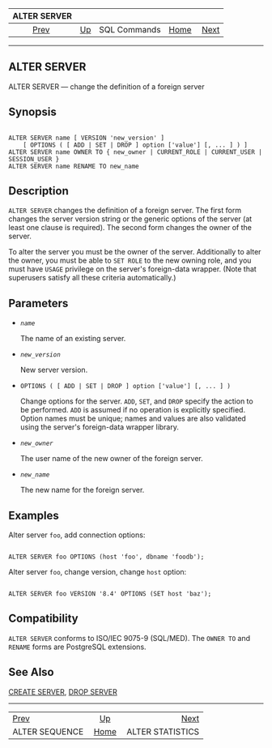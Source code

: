 

|                   ALTER SERVER                   |                                        |              |                                                       |                                                      |
| :----------------------------------------------: | :------------------------------------- | :----------: | ----------------------------------------------------: | ---------------------------------------------------: |
| [Prev](sql-altersequence.html "ALTER SEQUENCE")  | [Up](sql-commands.html "SQL Commands") | SQL Commands | [Home](index.html "PostgreSQL 17devel Documentation") |  [Next](sql-alterstatistics.html "ALTER STATISTICS") |

***

## ALTER SERVER

ALTER SERVER — change the definition of a foreign server

## Synopsis

```

ALTER SERVER name [ VERSION 'new_version' ]
    [ OPTIONS ( [ ADD | SET | DROP ] option ['value'] [, ... ] ) ]
ALTER SERVER name OWNER TO { new_owner | CURRENT_ROLE | CURRENT_USER | SESSION_USER }
ALTER SERVER name RENAME TO new_name
```

## Description

`ALTER SERVER` changes the definition of a foreign server. The first form changes the server version string or the generic options of the server (at least one clause is required). The second form changes the owner of the server.

To alter the server you must be the owner of the server. Additionally to alter the owner, you must be able to `SET ROLE` to the new owning role, and you must have `USAGE` privilege on the server's foreign-data wrapper. (Note that superusers satisfy all these criteria automatically.)

## Parameters

* *`name`*

    The name of an existing server.

* *`new_version`*

    New server version.

* `OPTIONS ( [ ADD | SET | DROP ] option ['value'] [, ... ] )`

    Change options for the server. `ADD`, `SET`, and `DROP` specify the action to be performed. `ADD` is assumed if no operation is explicitly specified. Option names must be unique; names and values are also validated using the server's foreign-data wrapper library.

* *`new_owner`*

    The user name of the new owner of the foreign server.

* *`new_name`*

    The new name for the foreign server.

## Examples

Alter server `foo`, add connection options:

```

ALTER SERVER foo OPTIONS (host 'foo', dbname 'foodb');
```

Alter server `foo`, change version, change `host` option:

```

ALTER SERVER foo VERSION '8.4' OPTIONS (SET host 'baz');
```

## Compatibility

`ALTER SERVER` conforms to ISO/IEC 9075-9 (SQL/MED). The `OWNER TO` and `RENAME` forms are PostgreSQL extensions.

## See Also

[CREATE SERVER](sql-createserver.html "CREATE SERVER"), [DROP SERVER](sql-dropserver.html "DROP SERVER")

***

|                                                  |                                                       |                                                      |
| :----------------------------------------------- | :---------------------------------------------------: | ---------------------------------------------------: |
| [Prev](sql-altersequence.html "ALTER SEQUENCE")  |         [Up](sql-commands.html "SQL Commands")        |  [Next](sql-alterstatistics.html "ALTER STATISTICS") |
| ALTER SEQUENCE                                   | [Home](index.html "PostgreSQL 17devel Documentation") |                                     ALTER STATISTICS |
